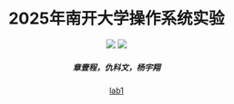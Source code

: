 <h1 align="center"> 2025年南开大学操作系统实验 </h1>
<p align="center">
<a href="https://cc.nankai.edu.cn/"><img src="https://img.shields.io/badge/NKU-CS-07679f"></a>
<a href="http://oslab.mobisys.cc/"><img src="https://img.shields.io/badge/NKU-OS-86006a"></a>
</p>
<h5 align="center"><em>章壹程，仇科文，杨宇翔 </em></h5>
<p align="center">
  <a href="https://github.com/luyanhexay/NKU-OS-2025Fall-labcode/labcode/lab1">lab1</a>
</p>
